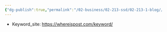 ```yaml
---
{"dg-publish":true,"permalink":"/02-business/02-213-ssd/02-213-1-blog//","dgHomeLink":true,"dgPassFrontmatter":false}
---
```



- Keyword_site: https://whereispost.com/keyword/

